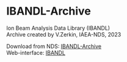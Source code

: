 # IBANDL-Archive
Ion Beam Analysis Data Library (IBANDL)\
Archive created by V.Zerkin, IAEA-NDS, 2023

Download from NDS: [IBANDL-Archive](https://nds.iaea.org/public/IBANDL-Archive/) \
Web-interface: [IBANDL](https://nds.iaea.org/exfor/ibandl.htm)
